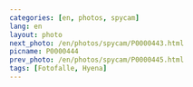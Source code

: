 ```yaml
---
categories: [en, photos, spycam]
lang: en
layout: photo
next_photo: /en/photos/spycam/P0000443.html
picname: P0000444
prev_photo: /en/photos/spycam/P0000445.html
tags: [Fotofalle, Hyena]
---
```

